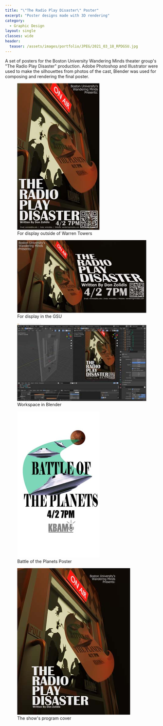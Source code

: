```yaml
---
title: "\"The Radio Play Disaster\" Poster"
excerpt: "Poster designs made with 3D rendering"
category:
  - Graphic Design
layout: single
classes: wide
header:
  teaser: /assets/images/portfolio/JPEG/2021_03_18_RPDGSU.jpg
---
```

A set of posters for the Boston University Wandering Minds theater group's "The Radio Play Disaster" production. Adobe Photoshop and Illustrator were used to make the silhouettes from photos of the cast, Blender was used for composing and rendering the final poster.

<figure class="align-center">
	<a href="/assets/images/portfolio/JPEG/2021_03_18_RPDWarren.jpg"><img src="/assets/images/portfolio/JPEG/2021_03_18_RPDWarren.jpg"></a>
  <figcaption>For display outside of Warren Towers</figcaption>
</figure>

<figure class="align-center">
	<a href="/assets/images/portfolio/JPEG/2021_03_18_RPDGSU.jpg"><img src="/assets/images/portfolio/JPEG/2021_03_18_RPDGSU.jpg"></a>
  <figcaption>For display in the GSU</figcaption>
</figure>

<figure class="align-center">
	<a href="/assets/images/portfolio/JPEG/2021_03_18_RPDBlender.jpg"><img src="/assets/images/portfolio/JPEG/2021_03_18_RPDBlender.jpg"></a>
  <figcaption>Workspace in Blender</figcaption>
</figure>

<figure class="align-center">
	<a href="/assets/images/portfolio/JPEG/2021_03_18_RPDbotp.jpg"><img src="/assets/images/portfolio/JPEG/2021_03_18_RPDbotp.jpg"></a>
  <figcaption>Battle of the Planets Poster</figcaption>
</figure>

<figure class="align-center">
	<a href="/assets/images/portfolio/JPEG/2021_03_18_RPDProgram.jpg"><img src="/assets/images/portfolio/JPEG/2021_03_18_RPDProgram.jpg"></a>
  <figcaption>The show's program cover</figcaption>
</figure>
